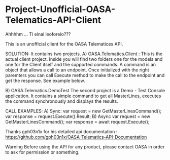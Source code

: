 # Project-Unofficial-OASA-Telematics-API-Client
Ahhhhm ... Ti einai leoforeio???


This is an unofficial client for the OASA Telematices API.

SOLUTION:
It contains two projects.
A) OASA.Telematics.Client : 
  This is the actual client project.
  Inside you will find two folders one for the models and one for the Client itself and the supported commands.
  A command is an object that allows a call to an endpoint. Once initialized with the right paremters you can call Execute 
  method to make the call to the endpoint and get the response. See example below.

B) OASA.Telematics.DemoTest
  The second project is a Demo - Test Console application. It contains a simple command to get all MasterLines, executes the command
  synchronously and displays the results.

CALL EXAMPLES:
A) Sync:
  var request = new GetMasterLinesCommand();
  var response = request.Execute().Result;
B) Async
  var request = new GetMasterLinesCommand();
  var response = await request.Execute();

Thanks gph03n1x for his detailed api documentation : https://github.com/gph03n1x/OASA-Telematics-API-Documentation 

Warning
Before using the API for any product, please contact OASA in order to ask for permission or something.
